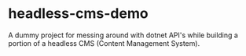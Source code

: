 # headless-cms-demo
A dummy project for messing around with dotnet API's while building a portion of a headless CMS (Content Management System).
